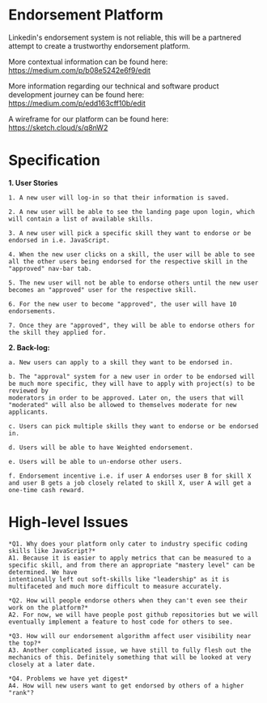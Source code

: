 # Endorsement Platform

Linkedin's endorsement system is not reliable, this will be a partnered attempt to create a trustworthy endorsement platform.

More contextual information can be found here: https://medium.com/p/b08e5242e6f9/edit 

More information regarding our technical and software product development journey can be found here: 
https://medium.com/p/edd163cff10b/edit

A wireframe for our platform can be found here: https://sketch.cloud/s/q8nW2

# Specification

**1. User Stories**

    1. A new user will log-in so that their information is saved.

    2. A new user will be able to see the landing page upon login, which will contain a list of available skills.

    3. A new user will pick a specific skill they want to endorse or be endorsed in i.e. JavaScript.

    4. When the new user clicks on a skill, the user will be able to see all the other users being endorsed for the respective skill in the "approved" nav-bar tab.

    5. The new user will not be able to endorse others until the new user becomes an "approved" user for the respective skill.

    6. For the new user to become "approved", the user will have 10 endorsements.

    7. Once they are "approved", they will be able to endorse others for the skill they applied for.

**2. Back-log:**

    a. New users can apply to a skill they want to be endorsed in. 

    b. The "approval" system for a new user in order to be endorsed will be much more specific, they will have to apply with project(s) to be reviewed by 
    moderators in order to be approved. Later on, the users that will "moderated" will also be allowed to themselves moderate for new applicants.

    c. Users can pick multiple skills they want to endorse or be endorsed in.

    d. Users will be able to have Weighted endorsement.

    e. Users will be able to un-endorse other users. 

    f. Endorsement incentive i.e. if user A endorses user B for skill X and user B gets a job closely related to skill X, user A will get a one-time cash reward.


# High-level Issues

    *Q1. Why does your platform only cater to industry specific coding skills like JavaScript?*
    A1. Because it is easier to apply metrics that can be measured to a specific skill, and from there an appropriate "mastery level" can be determined. We have 
    intentionally left out soft-skills like "leadership" as it is multifaceted and much more difficult to measure accurately.

    *Q2. How will people endorse others when they can't even see their work on the platform?*
    A2. For now, we will have people post github repositories but we will eventually implement a feature to host code for others to see. 

    *Q3. How will our endorsement algorithm affect user visibility near the top?*
    A3. Another complicated issue, we have still to fully flesh out the mechanics of this. Definitely something that will be looked at very closely at a later date.

    *Q4. Problems we have yet digest*
    A4. How will new users want to get endorsed by others of a higher "rank"?